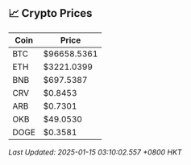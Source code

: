 ## 📈 Crypto Prices

| Coin | Price |
| ---- | ----- |
| BTC | $96658.5361 |
| ETH | $3221.0399 |
| BNB | $697.5387 |
| CRV | $0.8453 |
| ARB | $0.7301 |
| OKB | $49.0530 |
| DOGE | $0.3581 |

_Last Updated: 2025-01-15 03:10:02.557 +0800 HKT_